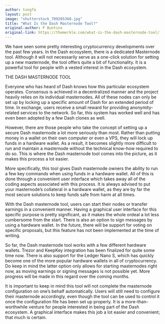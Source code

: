 ```yaml
---
author: tungfa
layout: post
image: "shutterstock_709205368.jpg"
title: "What Is the Dash Masternode Tool?"
original-author: P Buntinx
original-link: https://themerkle.com/what-is-the-dash-masternode-tool/
---
```


We have seen some pretty interesting cryptocurrency developments over the past few years. In the Dash ecosystem, there is a dedicated Masternode tool. Although it will not necessarily serve as a one-click solution for setting up a new masternode, the tool offers quite a bit of functionality. It is a powerful tool for people with a vested interest in the Dash ecosystem.

THE DASH MASTERNODE TOOL

Everyone who has heard of Dash knows how this particular ecosystem operates. Consensus is achieved in a decentralized manner and the project heavily relies on its individual masternodes. All of these nodes can only be set up by locking up a specific amount of Dash for an extended period of time. In exchange, users receive a small reward for providing anonymity-related services to the network. So far, this system has worked well and has even been adopted by a few Dash clones as well.

However, there are those people who take the concept of setting up a secure Dash masternode a lot more seriously than most. Rather than putting money in a wallet on their own computer or even a VPS, they will lock up funds in a hardware wallet. As a result, it becomes slightly more difficult to run and maintain a masternode without the technical know-how required to do so. This is where the Dash masternode tool comes into the picture, as it makes this process a lot easier.

More specifically, this tool gives Dash masternode owners the ability to run a few key commands when using funds in a hardware wallet. All of this is done through a convenient user interface which takes away all of the coding aspects associated with this process. It is always advised to put your masternode’s collateral in a hardware wallet, as they are by far the most secure solutions to keep funds safe from harm at all times.


With the Dash masternode tool, users can start their nodes or transfer earnings in a convenient manner. Having a graphical user interface for this specific purpose is pretty significant, as it makes the whole ordeal a lot less cumbersome from the start. There is also an option to sign messages by using a hardware wallet. In the future, there will be support for voting on specific proposals, but this feature has not been implemented at the time of writing.

So far, the Dash masternode tool works with a few different hardware wallets. Trezor and KeepKey integration has been finalized for quite some time now. There is also support for the Ledger Nano S, which has quickly become one of the more popular hardware wallets in all of cryptocurrency. Do keep in mind the latter option only allows for starting masternodes right now, as moving earnings or signing messages is not possible yet. More progress will be made in this regard over the coming months.

It is important to keep in mind this tool will not complete the masternode configuration on one’s behalf automatically. Users will still need to configure their masternode accordingly, even though the tool can be used to control it once the configuration file has been set up properly. It is a more-than-worthwhile venture for people interested in being part of the Dash ecosystem. A graphical interface makes this job a lot easier and convenient; that much is certain.
